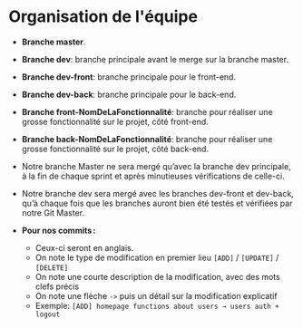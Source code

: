 # Organisation de l'équipe

- **Branche master**.
- **Branche dev**: branche principale avant le merge sur la branche master.
- **Branche dev-front**: branche principale pour le front-end.
- **Branche dev-back**: branche principale pour le back-end.
- **Branche front-NomDeLaFonctionnalité**: branche pour réaliser une grosse fonctionnalité sur le projet, côté front-end.
- **Branche back-NomDeLaFonctionnalité**: branche pour réaliser une grosse fonctionnalité sur le projet, côté back-end.
- Notre branche Master ne sera mergé qu’avec la branche dev principale, à la fin de chaque sprint et après minutieuses vérifications de celle-ci.
- Notre branche dev sera mergé avec les branches dev-front et dev-back, qu’à chaque fois que les branches auront bien été testés et vérifiées par notre Git Master.

- **Pour nos commits :**
  - Ceux-ci seront en anglais.
  - On note le type de modification en premier lieu `[ADD]` / `[UPDATE]` / `[DELETE]`
  - On note une courte description de la modification, avec des mots clefs précis
  - On note une flèche `->` puis un détail sur la modification explicatif
  - Exemple: `[ADD] homepage functions about users → users auth + logout`
